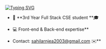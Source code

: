[![Typing SVG](https://readme-typing-svg.demolab.com?font=Fira+Code&pause=1000&width=435&lines=Hello+there%2C+I'm+Sahil;and+I'm+a+full-stack+developer)](https://git.io/typing-svg)<br>
- 👀 **3rd Year Full Stack CSE student **🎓
- 💻 Front-end & Back-end expertise**

- Contact: sahilarnjea2003@gmail.com ✉️**
